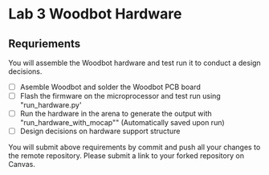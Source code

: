 # Lab 3 Woodbot Hardware


## Requriements
You will assemble the Woodbot hardware and test run it to conduct a design decisions. 

- [ ] Asemble Woodbot and solder the Woodbot PCB board 
- [ ] Flash the firmware on the microprocessor and test run using "run_hardware.py'
- [ ] Run the hardware in the arena to generate the output with "run_hardware_with_mocap"" (Automatically saved upon run)
- [ ] Design decisions on hardware support structure

You will submit above requirements by commit and push all your changes to the remote repository. 
Please submit a link to your forked repository on Canvas.

